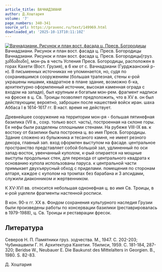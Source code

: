 ```yaml
---
article_title: ВАЧНАДЗИАНИ
author: Д.Хоштария
volume: '7'
page_numbers: 340-341
source_url: https://pravenc.ru/text/149969.html
downloaded_at: '2025-10-13T10:11:10Z'
---
```


[![Вачнадзиани. Рисунок и план вост. фасада ц. Пресв. Богородицы](https://pravenc.ru/data/149/458/1234/1i200.jpg "Кликните для увеличения картинки")](https://pravenc.ru/data/149/458/1234/1i400.jpg)Вачнадзиани. Рисунок и план вост. фасада ц. Пресв. Богородицы  
Вачнадзиани. Рисунок и план вост. фасада ц. Пресв. Богородицы[груз. ვაჩნამიანი], мон-рь в честь Успения Пресв. Богородицы, расположен в горах Кахети (Вост. Грузия), в 6 км от с. Вачнадзиани (Гурджаанский р-н). В письменных источниках не упоминается, но, судя по сохранившимся сооружениям (большая трапезная, стены к-рой украшены нишами, квадратное в плане здание, возможно б-ка, архитектурно оформленный источник, высокая каменная ограда с входом на западе), был крупным и богатым мон-рем. фрагмент надписи на фреске в ц. Св. Троицы позволяет предположить, что в XV в. он был действующим; вероятно, заброшен после нашествий войск иран. шаха Аббаса I в 1614-1617 гг. В наст. время не действует.

Древнейшее сооружение на территории мон-ря - большая пятинефная базилика (VII в., сохр. только вост. часть), построенная на склоне горы. Ее нефы были разделены сплошными стенами. На рубеже VIII-IX вв. к востоку от базилики была построена ц. во имя Пресв. Богородицы. Здание сложено из булыжника и тесаного камня, не имеет резного декора, главный зап. вход оформлен выступом на фасаде. центральное пространство представляет собой большой зал, удлиненный по оси запад-восток, увенчанный куполом, к-рый опирается на мощные выступы продольных стен, для перехода от центрального квадрата к основанию купола использованы паруса. к центральной части примыкает двухъярусный обход с приделами. помещения по сторонам алтаря, каждое с куполом на тромпах без барабана и 3 апсидами, служили диаконником и жертвенником.

К XV-XVI вв. относится небольшая однонефная ц. во имя Св. Троицы, в к-рой уцелели фрагменты настенной росписи.

В кон. 90-х гг. XX в. Фондом сохранения культурного наследия Грузии были произведены работы по консервации базилики (реставрировалась в 1979-1988), ц. Св. Троицы и реставрации фресок.

## Литература

Северов Н. П. Памятники груз. зодчества. М., 1947. С. 202-203; Чубинашвили Г. Н. Архитектура Кахетии. Тбилиси, 1959. С. 181-184, 287-320; Beridse W., Neubauer E. Die Baukunst des Mittelalters in Georgien. B., 1980. S. 82-83.

Д.   Хоштария
